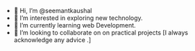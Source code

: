 - 👋 Hi, I’m @seemantkaushal
- 👀 I’m interested in exploring new technology.
- 🌱 I’m currently learning web Development.
- 💞️ I’m looking to collaborate on on practical projects 
[I always acknowledge any advice .]
